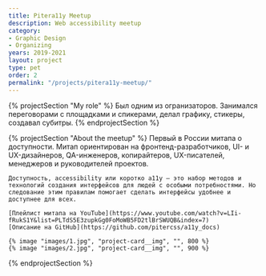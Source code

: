 ```yaml
---
title: Pitera11y Meetup
description: Web accessibility meetup
category:
- Graphic Design
- Organizing
years: 2019-2021
layout: project
type: pet
order: 2
permalink: "/projects/pitera11y-meetup/"
---
```

{% projectSection "My role" %}
	Был одним из огранизаторов. Занимался переговорами с площадками и спикерами, делал графику, стикеры, создавал субитры.
{% endprojectSection %}

{% projectSection "About the meetup" %}
	Первый в России митапа о доступности. Митап ориентирован на фронтенд-разработчиков, UI- и UX-дизайнеров, QA-инженеров, копирайтеров, UX-писателей, менеджеров и руководителей проектов.
	
	Доступность, accessibility или коротко a11y — это набор методов и технологий создания интерфейсов для людей с особыми потребностями. Но следование этим правилам помогает сделать интерфейсы удобнее и доступнее для всех.

	[Плейлист митапа на YouTube](https://www.youtube.com/watch?v=LIi-fRukS1Y&list=PLTdS5E3zupkGg0FoMoWB5FD2tlBrSWUQB&index=7)
	[Описание на GitHub](https://github.com/pitercss/a11y_docs)

	{% image "images/1.jpg", "project-card__img", "", 800 %}
	{% image "images/2.jpg", "project-card__img", "", 900 %}
{% endprojectSection %}